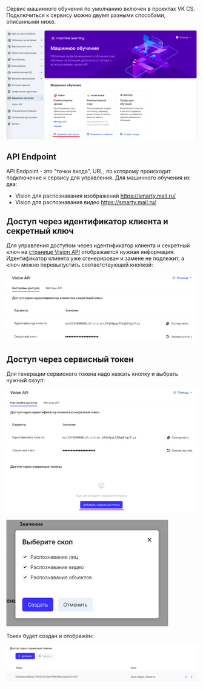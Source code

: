 Сервис машинного обучения по умолчанию включен в проектах VK CS. Подключиться к сервису можно двумя разными способами, описанными ниже.

![](./assets/1599679646114-1599679646114.png)

## API Endpoint

API Endpoint - это "точки входа", URL, по которому происходит подключение к сервису для управления. Для машинного обучения их два:

- Vision для распознавания изображений https://smarty.mail.ru/
- Vision для распознавания видео https://smarty.mail.ru/

## Доступ через идентификатор клиента и секретный ключ

Для управления доступом через идентификатор клиента и секретный ключ на [странице Vision API](https://mcs.mail.ru/app/services/machinelearning/vision/access/) отображается нужная информация. Идентификатор клиента уже сгенерирован и замене не подлежит, а ключ можно перевыпустить соответствующей кнопкой:

![](./assets/1599679805124-1599679805124.png)

## Доступ через сервисный токен

Для генерации сервисного токена надо нажать кнопку и выбрать нужный скоуп:

![](./assets/1599680141538-1599680141538.png)

![](./assets/1599680175820-1599680175820.png)

Токен будет создан и отображён:

![](./assets/1599680208206-1599680208205.png)
